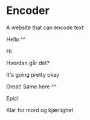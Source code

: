 # Encoder
A website that can encode text

Hello ^^

Hi

Hvordan går det?

It's going pretty okay

Great! Same here ^^

Epic!

Klar for mord og kjærlighet